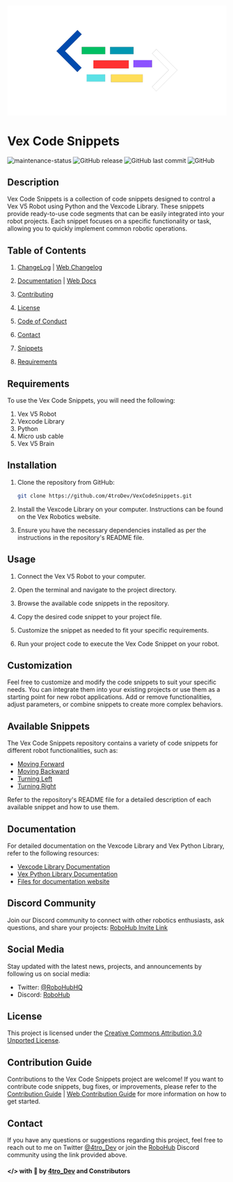 <div align="center">
  <img src="assets/Vex_Code_Snippets_Logo.png" alt="Logo">
</div>

# Vex Code Snippets
![maintenance-status](https://img.shields.io/badge/maintenance-actively--developed-brightblue.svg)
![GitHub release](https://img.shields.io/github/v/release/4troDev/Vex-Code-Snippets?style=flat-square) 
![GitHub last commit](https://img.shields.io/github/last-commit/4troDev/Vex-Code-Snippets?style=flat-square)
![GitHub](https://img.shields.io/github/license/4troDev/Vex-Code-Snippets?color=geen&style=flat-square)



<!-- | ![RoboHub Community](https://img.shields.io/twitter/follow/RoboHubHQ?style=social)
| ![RoboHub Discord](https://img.shields.io/discord/1112098408270925876?style=flat-square) -->
## Description

Vex Code Snippets is a collection of code snippets designed to control a Vex V5 Robot using Python and the Vexcode Library. These snippets provide ready-to-use code segments that can be easily integrated into your robot projects. Each snippet focuses on a specific functionality or task, allowing you to quickly implement common robotic operations.


## Table of Contents
1. [ChangeLog](Docs/CHANGELOG.md) | [Web Changelog](https://github.com/4troDev/Vex-Code-Snippets/blob/main/docs/CHANGELOG.md)

2. [Documentation](./docs/documentation.md) | [Web Docs](https://VCS.4trodev.com/)
3. [Contributing](Docs/CONTRIBUTING.md)
4. [License](.github/License)
5. [Code of Conduct](Docs/CODE_OF_CONDUCT.md)
6. [Contact](#contact)
7. [Snippets](./docs/Snippets-Docs/)
8. [Requirements](/Requirements.md)


## Requirements

To use the Vex Code Snippets, you will need the following:

1. Vex V5 Robot
2. Vexcode Library
3. Python
4. Micro usb cable
5. Vex V5 Brain


## Installation

1. Clone the repository from GitHub:

   ```bash
   git clone https://github.com/4troDev/VexCodeSnippets.git
   ```

2. Install the Vexcode Library on your computer. Instructions can be found on the Vex Robotics website.

3. Ensure you have the necessary dependencies installed as per the instructions in the repository's README file.

## Usage

1. Connect the Vex V5 Robot to your computer.

2. Open the terminal and navigate to the project directory.

3. Browse the available code snippets in the repository.

4. Copy the desired code snippet to your project file.

5. Customize the snippet as needed to fit your specific requirements.

6. Run your project code to execute the Vex Code Snippet on your robot.

## Customization

Feel free to customize and modify the code snippets to suit your specific needs. You can integrate them into your existing projects or use them as a starting point for new robot applications. Add or remove functionalities, adjust parameters, or combine snippets to create more complex behaviors.

## Available Snippets

The Vex Code Snippets repository contains a variety of code snippets for different robot functionalities, such as:

- [Moving Forward](move_forward.py)
- [Moving Backward](move_backward.py)
- [Turning Left](turn_left.py)
- [Turning Right](turn_right.py)



Refer to the repository's README file for a detailed description of each available snippet and how to use them.

## Documentation

For detailed documentation on the Vexcode Library and Vex Python Library, refer to the following resources:

- [Vexcode Library Documentation](https://kb.vex.com/hc/en-us/categories/360002333191-V5)
- [Vex Python Library Documentation](https://pypi.org/project/vex/)
- [Files for documentation website](https://github.com/Bullctrl/VCS-Docs)

## Discord Community

Join our Discord community to connect with other robotics enthusiasts, ask questions, and share your projects: [RoboHub Invite Link](https://discord.gg/zGPwTmMWMP)

## Social Media

Stay updated with the latest news, projects, and announcements by following us on social media:

- Twitter: [@RoboHubHQ](https://twitter.com/RoboHubHQ)
- Discord: [RoboHub](https://discord.gg/zGPwTmMWMP)


## License

This project is licensed under the [Creative Commons Attribution 3.0 Unported License](https://creativecommons.org/licenses/by/3.0/legalcode).

## Contribution Guide

Contributions to the Vex Code Snippets project are welcome! If you want to contribute code snippets, bug fixes, or improvements, please refer to the [Contribution Guide](Docs/CONTRIBUTING.md) | [Web Contribution Guide](https://github.com/4troDev/Vex-Code-Snippets/blob/main/docs/CONTRIBUTING.md) for more information on how to get started.

## Contact

If you have any questions or suggestions regarding this project, feel free to reach out to me on Twitter [@4tro_Dev](https://twitter.com/4tro_Dev) or join the [RoboHub](https://discord.gg/zGPwTmMWMP) Discord community using the link provided above.


#### </> with 💜 by [4tro_Dev](https://github.com/4TroDev) and Constributors
